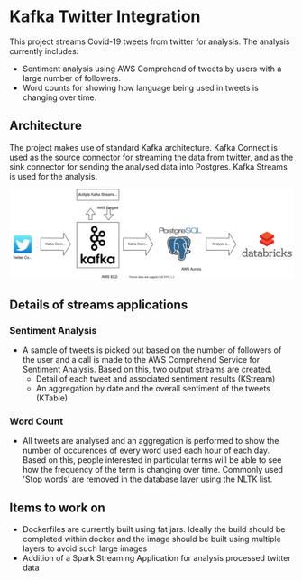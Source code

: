 # Kafka Twitter Integration

This project streams Covid-19 tweets from twitter for analysis. The analysis currently includes:

- Sentiment analysis using AWS Comprehend of tweets by users with a large number of followers. 
- Word counts for showing how language being used in tweets is changing over time.

## Architecture

The project makes use of standard Kafka architecture. Kafka Connect is used as the source connector for streaming the data from twitter, and as the sink connector for sending the analysed data into Postgres. Kafka Streams is used for the analysis.


![Image of architecture](https://github.com/stevewb1993/KafkaTwitterIntegration/blob/master/KafkaTwitterIntegrationDiagram.svg)

## Details of streams applications
### Sentiment Analysis

- A sample of tweets is picked out based on the number of followers of the user and a call is made to the AWS Comprehend Service for Sentiment Analysis. Based on this, two output streams are created.
  - Detail of each tweet and associated sentiment results (KStream)
  - An aggregation by date and the overall sentiment of the tweets (KTable)

### Word Count
- All tweets are analysed and an aggregation is performed to show the number of occurences of every word used each hour of each day. Based on this, people interested in particular terms will be able to see how the frequency of the term is changing over time. Commonly used 'Stop words' are removed in the database layer using the NLTK list. 


## Items to work on

- Dockerfiles are currently built using fat jars. Ideally the build should be completed within docker and the image should be built using multiple layers to avoid such large images
- Addition of a Spark Streaming Application for analysis processed twitter data
